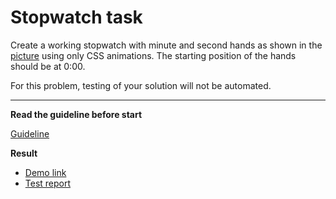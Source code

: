 # Stopwatch task

Create a working stopwatch with minute and second hands as shown in the [picture](stopwatch.png) using only CSS animations. The starting position of the hands should be at 0:00.

For this problem, testing of your solution will not be automated.

---
**Read the guideline before start**

[Guideline](https://github.com/mate-academy/layout_task-guideline/blob/master/README.md)

**Result**

* [Demo link](https://valeriitovstyk.github.io/layout_stop-watch/)
* [Test report](https://valeriitovstyk.github.io/layout_stop-watch/report/html_report/)
